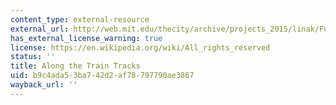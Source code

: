 ```yaml
---
content_type: external-resource
external_url: http://web.mit.edu/thecity/archive/projects_2015/linak/FutureCity/index.html
has_external_license_warning: true
license: https://en.wikipedia.org/wiki/All_rights_reserved
status: ''
title: Along the Train Tracks
uid: b9c4ada5-3ba7-42d2-af78-797790ae3867
wayback_url: ''
---
```

